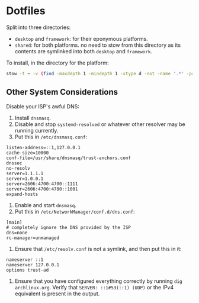 # Dotfiles

Split into three directories:

- `desktop` and `framework`: for their eponymous platforms.
- `shared`: for both platforms. no need to stow from this directory as its contents are symlinked into both `desktop` and `framework`.

To install, in the directory for the platform:

```bash
stow -t ~ -v (find -maxdepth 1 -mindepth 1 -xtype d -not -name '.*' -printf '%P\n')
```

## Other System Considerations

Disable your ISP's awful DNS:

1. Install `dnsmasq`.
1. Disable and stop `systemd-resolved` or whatever other resolver may be running currently.
1. Put this in `/etc/dnsmasq.conf`:

```
listen-address=::1,127.0.0.1
cache-size=10000
conf-file=/usr/share/dnsmasq/trust-anchors.conf
dnssec
no-resolv
server=1.1.1.1
server=1.0.0.1
server=2606:4700:4700::1111
server=2606:4700:4700::1001
expand-hosts
```

1. Enable and start `dnsmasq`.
1. Put this in `/etc/NetworkManager/conf.d/dns.conf`:

```
[main]
# completely ignore the DNS provided by the ISP
dns=none
rc-manager=unmanaged
```

1. Ensure that `/etc/resolv.conf` is not a symlink, and then put this in it:

```
nameserver ::1
nameserver 127.0.0.1
options trust-ad
```

1. Ensure that you have configured everything correctly by running `dig archlinux.org`. Verify that `SERVER: ::1#53(::1) (UDP)` or the IPv4 equivalent is present in the output.
